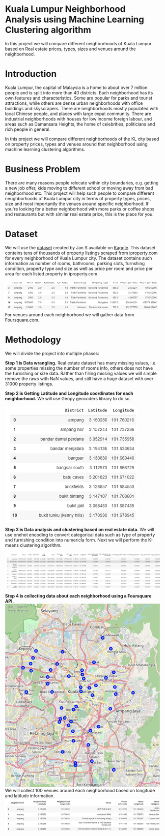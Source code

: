 # Kuala Lumpur Neighborhood Analysis using Machine Learning Clustering algorithm
In this project we will compare different neighborhoods of Kuala Lumpur based on Real estate prices, types, sizes and venues around the neighborhood.

# Introduction

Kuala Lumpur, the capital of Malaysia is a home to about over 7 million people and is split into more than 40 districts. Each neighborhood has its own features and characteristics. Some are popular for parks and tourist attractions, while others are dense urban neighborhoods with office buildings and skyscrapers. There are neighborhoods mostly populated with local Chinese people, and places with large expat community.
There are industrial neighborhoods with houses for low income foreign labour, and areas such as Damansara Heights, the home of celebrities, politicians and rich people in general.

In this project we will compare different neighborhoods of the KL city based on property prices, types and venues around that neighborhood using machine learning clustering algorithms.

# Business Problem

There are many reasons people relocate within city boundaries, e.g. getting a new job offer, kids moving to different school or moving away from bad neighborhood etc. This project will help such people to compare different neughborhoods of Kuala Lumpur city in terms of property types, prices, size and most importantly the venues around specific neighborhood. If you're looking for a better neighborhood with more parks or coffee shops and restaurants but with similar real estate price, this is the place for you.

# Dataset
We will use the [dataset](https://www.kaggle.com/dragonduck/property-listing-analysis) created by Jan S available on [Kaggle](https://www.kaggle.com).
This dataset contains tens of thousands of property listings scraped from iproperty.com for every neighborhood of Kuala Lumpur city.
The dataset contains such information as number of rooms, bathrooms, parking slots, furnshing condition, property type and size as well as price per room and price per area for each listed property in iproperty.com.

![Real estate dataset KL](images/figure1.png)
For venues around each neighborhood we will gather data from Foursquare.com.

# Methodology
We will divide the project into multiple phases:

<b>Step 1 is Data wrangling.</b> Real estate dataset has many missing values, i.e. some properties missing the number of rooms info, others does not have the furnishing or size data. Rather than filling missing values we will simple remove the raws with NaN values, and still have a huge dataset with over 31000 property listings.

<b>Step 2 is Getting Latitude and Longitude coordinates for each  neighborhood.</b> We will use Geopy geocoders library to do so.

![](/images/figure2.png)

<b>Step 3 is Data analysis and clustering based on real estate data.</b> We will use onehot encoding to convert categorical data such as type of property and furnishing condition into numericla form. Next we will perform the K-means clustering algorithm.

![](/images/figure2a.png)

<b>Step 4 is collecting data about each neighborhood using a Foursquare API.</b> </br>
![](/images/figure3.png) </br>
We will collect 100 venues around each neighborhood based on longitude and latitude information.</br>
![](/images/figure3a.png) </br>


